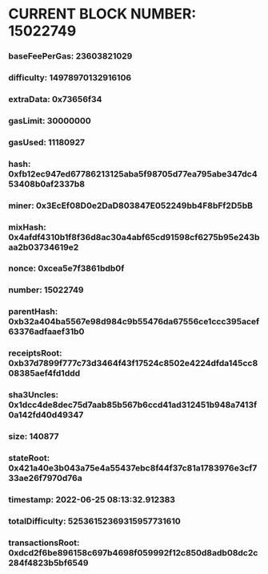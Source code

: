 # CURRENT BLOCK NUMBER: 15022749

### baseFeePerGas: 23603821029
### difficulty: 14978970132916106
### extraData: 0x73656f34
### gasLimit: 30000000
### gasUsed: 11180927
### hash: 0xfb12ec947ed67786213125aba5f98705d77ea795abe347dc453408b0af2337b8
### miner: 0x3EcEf08D0e2DaD803847E052249bb4F8bFf2D5bB
### mixHash: 0x4afdf4310b1f8f36d8ac30a4abf65cd91598cf6275b95e243baa2b03734619e2
### nonce: 0xcea5e7f3861bdb0f
### number: 15022749
### parentHash: 0xb32a404ba5567e98d984c9b55476da67556ce1ccc395acef63376adfaaef31b0
### receiptsRoot: 0xb37d7899f777c73d3464f43f17524c8502e4224dfda145cc808385aef4fd1ddd
### sha3Uncles: 0x1dcc4de8dec75d7aab85b567b6ccd41ad312451b948a7413f0a142fd40d49347
### size: 140877
### stateRoot: 0x421a40e3b043a75e4a55437ebc8f44f37c81a1783976e3cf733ae26f7970d76a
### timestamp: 2022-06-25 08:13:32.912383
### totalDifficulty: 52536152369315957731610
### transactionsRoot: 0xdcd2f6be896158c697b4698f059992f12c850d8adb08dc2c284f4823b5bf6549
